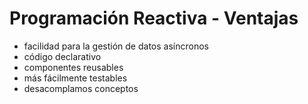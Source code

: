 # Programación Reactiva - Ventajas

- facilidad para la gestión de datos asíncronos
- código declarativo
- componentes reusables
- más fácilmente testables
- desacomplamos conceptos
